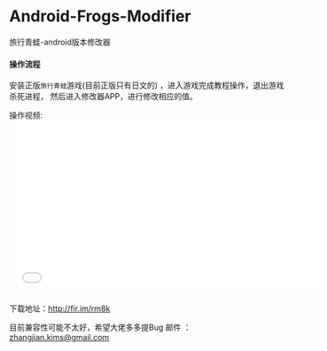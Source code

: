 # Android-Frogs-Modifier
旅行青蛙-android版本修改器

#### 
#### 操作流程

安装正版`旅行青蛙`游戏(目前正版只有日文的) ，进入游戏完成教程操作，退出游戏杀死进程， 然后进入修改器APP，进行修改相应的值。

操作视频: <iframe width="560" height="315" src="/video/operation.mp4" frameborder="0" allowfullscreen></iframe>

下载地址：http://fir.im/rm8k


目前兼容性可能不太好，希望大佬多多提Bug   邮件 ： zhangjian.kims@gmail.com

